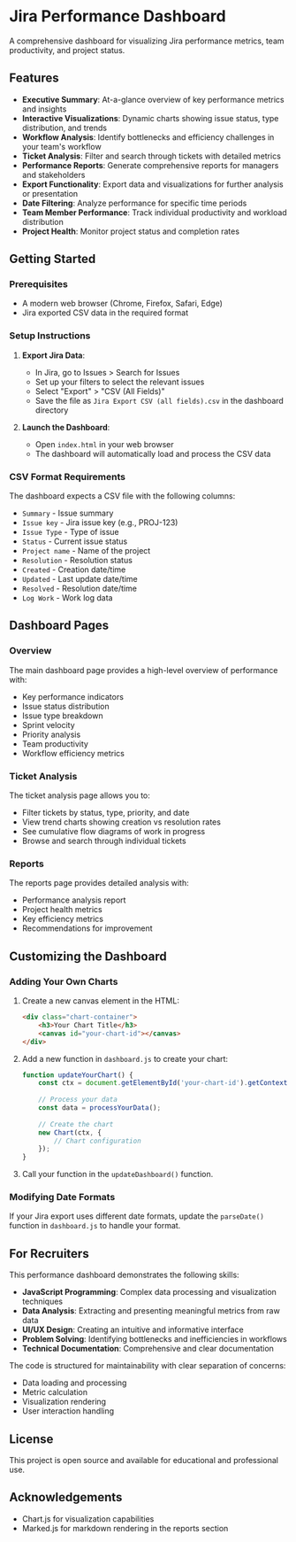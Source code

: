 # Jira Performance Dashboard

A comprehensive dashboard for visualizing Jira performance metrics, team productivity, and project status.

## Features

- **Executive Summary**: At-a-glance overview of key performance metrics and insights
- **Interactive Visualizations**: Dynamic charts showing issue status, type distribution, and trends
- **Workflow Analysis**: Identify bottlenecks and efficiency challenges in your team's workflow
- **Ticket Analysis**: Filter and search through tickets with detailed metrics
- **Performance Reports**: Generate comprehensive reports for managers and stakeholders
- **Export Functionality**: Export data and visualizations for further analysis or presentation
- **Date Filtering**: Analyze performance for specific time periods
- **Team Member Performance**: Track individual productivity and workload distribution
- **Project Health**: Monitor project status and completion rates

## Getting Started

### Prerequisites

- A modern web browser (Chrome, Firefox, Safari, Edge)
- Jira exported CSV data in the required format

### Setup Instructions

1. **Export Jira Data**:
   - In Jira, go to Issues > Search for Issues
   - Set up your filters to select the relevant issues
   - Select "Export" > "CSV (All Fields)"
   - Save the file as `Jira Export CSV (all fields).csv` in the dashboard directory

2. **Launch the Dashboard**:
   - Open `index.html` in your web browser
   - The dashboard will automatically load and process the CSV data

### CSV Format Requirements

The dashboard expects a CSV file with the following columns:
- `Summary` - Issue summary
- `Issue key` - Jira issue key (e.g., PROJ-123)
- `Issue Type` - Type of issue
- `Status` - Current issue status
- `Project name` - Name of the project
- `Resolution` - Resolution status
- `Created` - Creation date/time
- `Updated` - Last update date/time
- `Resolved` - Resolution date/time
- `Log Work` - Work log data

## Dashboard Pages

### Overview

The main dashboard page provides a high-level overview of performance with:
- Key performance indicators
- Issue status distribution
- Issue type breakdown
- Sprint velocity
- Priority analysis
- Team productivity
- Workflow efficiency metrics

### Ticket Analysis

The ticket analysis page allows you to:
- Filter tickets by status, type, priority, and date
- View trend charts showing creation vs resolution rates
- See cumulative flow diagrams of work in progress
- Browse and search through individual tickets

### Reports

The reports page provides detailed analysis with:
- Performance analysis report
- Project health metrics
- Key efficiency metrics
- Recommendations for improvement

## Customizing the Dashboard

### Adding Your Own Charts

1. Create a new canvas element in the HTML:
   ```html
   <div class="chart-container">
       <h3>Your Chart Title</h3>
       <canvas id="your-chart-id"></canvas>
   </div>
   ```

2. Add a new function in `dashboard.js` to create your chart:
   ```javascript
   function updateYourChart() {
       const ctx = document.getElementById('your-chart-id').getContext('2d');
       
       // Process your data
       const data = processYourData();
       
       // Create the chart
       new Chart(ctx, {
           // Chart configuration
       });
   }
   ```

3. Call your function in the `updateDashboard()` function.

### Modifying Date Formats

If your Jira export uses different date formats, update the `parseDate()` function in `dashboard.js` to handle your format.

## For Recruiters

This performance dashboard demonstrates the following skills:
- **JavaScript Programming**: Complex data processing and visualization techniques
- **Data Analysis**: Extracting and presenting meaningful metrics from raw data
- **UI/UX Design**: Creating an intuitive and informative interface
- **Problem Solving**: Identifying bottlenecks and inefficiencies in workflows
- **Technical Documentation**: Comprehensive and clear documentation

The code is structured for maintainability with clear separation of concerns:
- Data loading and processing
- Metric calculation
- Visualization rendering
- User interaction handling

## License

This project is open source and available for educational and professional use.

## Acknowledgements

- Chart.js for visualization capabilities
- Marked.js for markdown rendering in the reports section